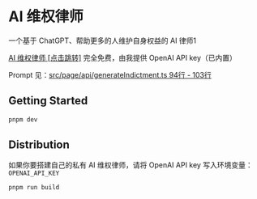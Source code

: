 # AI 维权律师

一个基于 ChatGPT、帮助更多的人维护自身权益的 AI 律师1

[AI 维权律师 \[点击跳转\]](https://ai-lawyer.yuanx.me)
完全免费，由我提供 OpenAI API key（已内置）

Prompt 见：[src/page/api/generateIndictment.ts 94行 - 103行](https://github.com/imyuanx/ai-lawyer/blob/66077b86f45cee2e3e2dfcae5633797632ed0fab/src/pages/api/generateIndictment.ts#L94-L103)

## Getting Started

```bash
pnpm dev
```

## Distribution

如果你要搭建自己的私有 AI 维权律师，请将 OpenAI API key 写入环境变量：`OPENAI_API_KEY`

```bash
pnpm run build
```